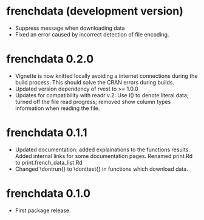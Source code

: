 # frenchdata (development version)

* Suppress message when downloading data
* Fixed an error caused by incorrect detection of file encoding.

# frenchdata 0.2.0

* Vignette is now knitted locally avoiding a internet connections during the build process. This should solve the CRAN errors during builds.
* Updated version dependency of rvest to >= 1.0.0
* Updates for compatibility with readr v.2: Use I() to denote literal data; turned off the file read progress; removed show column types information when reading the file.

# frenchdata 0.1.1

* Updated documentation: added explainations to the functions results. Added internal links for some documentation pages. Renamed print.Rd to print.french_data_list.Rd  
* Changed \dontrun{} to \donttest{} in functions which download data.


# frenchdata 0.1.0

* First package release.
